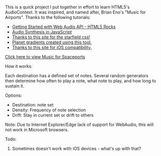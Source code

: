 <p>This is a quick project I put together in effort to learn HTML5's AudioContext.  It was inspired, and named after, Brian Eno's "Music for Airports".  Thanks to the following tutorials:</p>
	<ul>
		<li><a href="https://www.html5rocks.com/en/tutorials/webaudio/intro/" target="_blank">Getting Started with Web Audio API - HTML5 Rocks</a></li>
		<li><a href="https://modernweb.com/2013/10/28/audio-synthesis-in-javascript/" target="_blank">Audio Synthesis in JavaScript</a></li>
		<li><a href="https://codepen.io/keithclark/pen/zqcEd" target="_blank">Thanks to this site for the starfield css!</a></li>
		<li><a href="http://www.colorzilla.com/gradient-editor/" target="_blank">Planet gradients created using this tool.</a></li>
		<li><a href="https://paulbakaus.com/tutorials/html5/web-audio-on-ios/" target="_blank">Thanks to this site for iOS compatibility.</a></li>
	</ul>

<a href='https://madmonk13.github.io/musicforspaceports/'>Click here to view Music for Spaceports</a>

<p>How it works:</p>
	<p>Each destination has a defined set of notes.  Several random generators then determine how often to play a note, what note to play, and how long to sustain it.<p>
	Options:
	<ul>
		<li>Destination: note set</li>
		<li>Density: Frequency of note selection</li>
		<li>Drift: Stay in current set or drift to others</li>
	</ul>
	<p>Note: Due to Internet Explorer/Edge lack of support for WebAudio, this will not work in Microsoft browsers.</p>


Todo:
1. Sometimes doesn't work with iOS devices - what's up with that?
